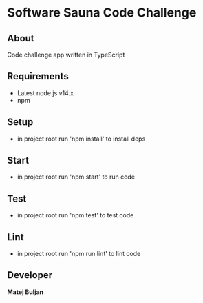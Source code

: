 # Software Sauna Code Challenge

## About
Code challenge app written in TypeScript

## Requirements
* Latest node.js v14.x
* npm

## Setup
* in project root run 'npm install' to install deps

## Start
* in project root run 'npm start' to run code

## Test
* in project root run 'npm test' to test code

## Lint
* in project root run 'npm run lint' to lint code

## Developer
**Matej Buljan**
